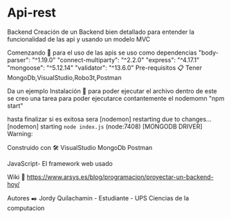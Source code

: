 # Api-rest

Backend
Creación de un Backend bien detallado para entender la funcionalidad de las api y usando un modelo MVC

Comenzando 🚀
para el uso de las apis se uso como dependencias
"body-parser": "^1.19.0"
"connect-multiparty": "^2.2.0"
"express": "^4.17.1"
"mongoose": "^5.12.14"
"validator": "^13.6.0"
Pre-requisitos 📋
Tener MongoDb,VisualStudio,Robo3t,Postman

Da un ejemplo
Instalación 🔧
para poder ejecutar el archivo dentro de este se creo una tarea para poder ejecutarce contantemente el 
nodemomn
"npm start"

hasta finalizar
si es exitosa sera
[nodemon] restarting due to changes...
[nodemon] starting `node index.js`
(node:7408) [MONGODB DRIVER] Warning:


Construido con 🛠️
VisualStudio
MongoDb
Postman

JavaScript- El framework web usado


Wiki 📖
https://www.arsys.es/blog/programacion/proyectar-un-backend-hoy/


Autores ✒️
Jordy Quilachamin - Estudiante - UPS
Ciencias de la computacion

